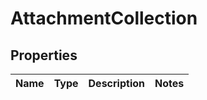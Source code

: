 
# AttachmentCollection

## Properties
Name | Type | Description | Notes
------------ | ------------- | ------------- | -------------



